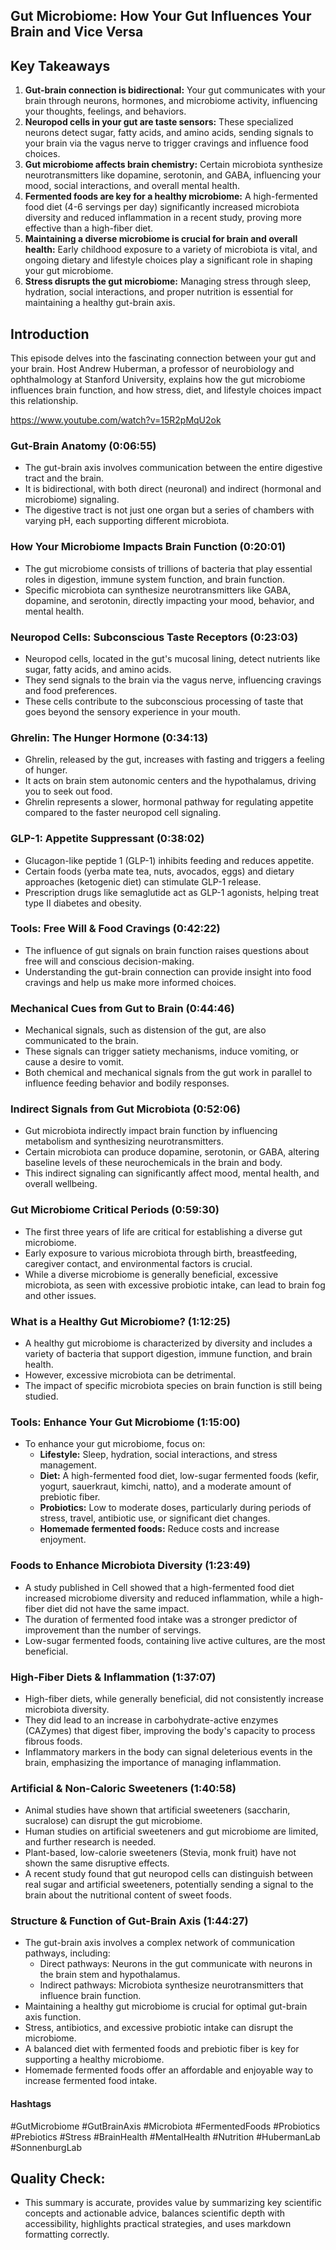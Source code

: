 ## Gut Microbiome: How Your Gut Influences Your Brain and Vice Versa 

## Key Takeaways
1. **Gut-brain connection is bidirectional:** Your gut communicates with your brain through neurons, hormones, and microbiome activity, influencing your thoughts, feelings, and behaviors.
2. **Neuropod cells in your gut are taste sensors:** These specialized neurons detect sugar, fatty acids, and amino acids, sending signals to your brain via the vagus nerve to trigger cravings and influence food choices.
3. **Gut microbiome affects brain chemistry:** Certain microbiota synthesize neurotransmitters like dopamine, serotonin, and GABA, influencing your mood, social interactions, and overall mental health.
4. **Fermented foods are key for a healthy microbiome:** A high-fermented food diet (4-6 servings per day) significantly increased microbiota diversity and reduced inflammation in a recent study, proving more effective than a high-fiber diet.
5. **Maintaining a diverse microbiome is crucial for brain and overall health:** Early childhood exposure to a variety of microbiota is vital, and ongoing dietary and lifestyle choices play a significant role in shaping your gut microbiome.
6. **Stress disrupts the gut microbiome:** Managing stress through sleep, hydration, social interactions, and proper nutrition is essential for maintaining a healthy gut-brain axis.

## Introduction
This episode delves into the fascinating connection between your gut and your brain. Host Andrew Huberman, a professor of neurobiology and ophthalmology at Stanford University, explains how the gut microbiome influences brain function, and how stress, diet, and lifestyle choices impact this relationship. 

https://www.youtube.com/watch?v=15R2pMqU2ok

### Gut-Brain Anatomy (0:06:55)
- The gut-brain axis involves communication between the entire digestive tract and the brain.
- It is bidirectional, with both direct (neuronal) and indirect (hormonal and microbiome) signaling.
- The digestive tract is not just one organ but a series of chambers with varying pH, each supporting different microbiota.

### How Your Microbiome Impacts Brain Function (0:20:01)
- The gut microbiome consists of trillions of bacteria that play essential roles in digestion, immune system function, and brain function.
- Specific microbiota can synthesize neurotransmitters like GABA, dopamine, and serotonin, directly impacting your mood, behavior, and mental health.

### Neuropod Cells: Subconscious Taste Receptors (0:23:03)
- Neuropod cells, located in the gut's mucosal lining, detect nutrients like sugar, fatty acids, and amino acids.
- They send signals to the brain via the vagus nerve, influencing cravings and food preferences.
- These cells contribute to the subconscious processing of taste that goes beyond the sensory experience in your mouth.

### Ghrelin: The Hunger Hormone (0:34:13)
- Ghrelin, released by the gut, increases with fasting and triggers a feeling of hunger.
- It acts on brain stem autonomic centers and the hypothalamus, driving you to seek out food.
- Ghrelin represents a slower, hormonal pathway for regulating appetite compared to the faster neuropod cell signaling.

### GLP-1: Appetite Suppressant (0:38:02)
- Glucagon-like peptide 1 (GLP-1) inhibits feeding and reduces appetite.
- Certain foods (yerba mate tea, nuts, avocados, eggs) and dietary approaches (ketogenic diet) can stimulate GLP-1 release.
- Prescription drugs like semaglutide act as GLP-1 agonists, helping treat type II diabetes and obesity.

### Tools: Free Will & Food Cravings (0:42:22)
- The influence of gut signals on brain function raises questions about free will and conscious decision-making.
- Understanding the gut-brain connection can provide insight into food cravings and help us make more informed choices.

### Mechanical Cues from Gut to Brain (0:44:46)
- Mechanical signals, such as distension of the gut, are also communicated to the brain.
- These signals can trigger satiety mechanisms, induce vomiting, or cause a desire to vomit.
- Both chemical and mechanical signals from the gut work in parallel to influence feeding behavior and bodily responses.

### Indirect Signals from Gut Microbiota (0:52:06)
- Gut microbiota indirectly impact brain function by influencing metabolism and synthesizing neurotransmitters.
- Certain microbiota can produce dopamine, serotonin, or GABA, altering baseline levels of these neurochemicals in the brain and body.
- This indirect signaling can significantly affect mood, mental health, and overall wellbeing.

### Gut Microbiome Critical Periods (0:59:30)
- The first three years of life are critical for establishing a diverse gut microbiome.
- Early exposure to various microbiota through birth, breastfeeding, caregiver contact, and environmental factors is crucial.
- While a diverse microbiome is generally beneficial, excessive microbiota, as seen with excessive probiotic intake, can lead to brain fog and other issues.

### What is a Healthy Gut Microbiome? (1:12:25)
- A healthy gut microbiome is characterized by diversity and includes a variety of bacteria that support digestion, immune function, and brain health.
- However, excessive microbiota can be detrimental.
- The impact of specific microbiota species on brain function is still being studied.

### Tools: Enhance Your Gut Microbiome (1:15:00)
- To enhance your gut microbiome, focus on:
  - **Lifestyle:**  Sleep, hydration, social interactions, and stress management.
  - **Diet:**  A high-fermented food diet, low-sugar fermented foods (kefir, yogurt, sauerkraut, kimchi, natto), and a moderate amount of prebiotic fiber.
  - **Probiotics:**  Low to moderate doses, particularly during periods of stress, travel, antibiotic use, or significant diet changes.
  - **Homemade fermented foods:**  Reduce costs and increase enjoyment.

### Foods to Enhance Microbiota Diversity (1:23:49)
- A study published in Cell showed that a high-fermented food diet increased microbiome diversity and reduced inflammation, while a high-fiber diet did not have the same impact.
- The duration of fermented food intake was a stronger predictor of improvement than the number of servings.
- Low-sugar fermented foods, containing live active cultures, are the most beneficial.

### High-Fiber Diets & Inflammation (1:37:07)
- High-fiber diets, while generally beneficial, did not consistently increase microbiota diversity.
- They did lead to an increase in carbohydrate-active enzymes (CAZymes) that digest fiber, improving the body's capacity to process fibrous foods.
- Inflammatory markers in the body can signal deleterious events in the brain, emphasizing the importance of managing inflammation.

### Artificial & Non-Caloric Sweeteners (1:40:58)
- Animal studies have shown that artificial sweeteners (saccharin, sucralose) can disrupt the gut microbiome.
- Human studies on artificial sweeteners and gut microbiome are limited, and further research is needed.
- Plant-based, low-calorie sweeteners (Stevia, monk fruit) have not shown the same disruptive effects.
- A recent study found that gut neuropod cells can distinguish between real sugar and artificial sweeteners, potentially sending a signal to the brain about the nutritional content of sweet foods.

### Structure & Function of Gut-Brain Axis (1:44:27)
- The gut-brain axis involves a complex network of communication pathways, including:
  - Direct pathways:  Neurons in the gut communicate with neurons in the brain stem and hypothalamus.
  - Indirect pathways:  Microbiota synthesize neurotransmitters that influence brain function.
- Maintaining a healthy gut microbiome is crucial for optimal gut-brain axis function.
- Stress, antibiotics, and excessive probiotic intake can disrupt the microbiome.
- A balanced diet with fermented foods and prebiotic fiber is key for supporting a healthy microbiome. 
- Homemade fermented foods offer an affordable and enjoyable way to increase fermented food intake.

#### Hashtags 
#GutMicrobiome #GutBrainAxis #Microbiota #FermentedFoods #Probiotics #Prebiotics #Stress #BrainHealth #MentalHealth #Nutrition #HubermanLab #SonnenburgLab

## Quality Check:
-  This summary is accurate, provides value by summarizing key scientific concepts and actionable advice, balances scientific depth with accessibility, highlights practical strategies, and uses markdown formatting correctly.
